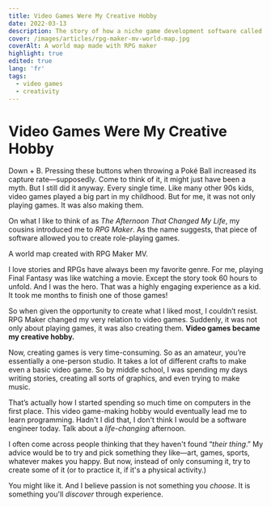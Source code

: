 ```yaml
---
title: Video Games Were My Creative Hobby
date: 2022-03-13
description: The story of how a niche game development software called RPG Maker changed my life.
cover: /images/articles/rpg-maker-mv-world-map.jpg
coverAlt: A world map made with RPG maker
highlight: true
edited: true
lang: 'fr'
tags:
  - video games
  - creativity
---
```


# Video Games Were My Creative Hobby

Down + B. Pressing these buttons when throwing a Poké Ball increased its capture rate—supposedly. Come to think of it, it might just have been a myth. But I still did it anyway. Every single time. Like many other 90s kids, video games played a big part in my childhood. But for me, it was not only playing games. It was also making them.

On what I like to think of as _The Afternoon That Changed My Life_, my cousins introduced me to _RPG Maker_. As the name suggests, that piece of software allowed you to create role-playing games.

<article-image src="/images/articles/rpg-maker-mv-world-map.jpg" alt="A picture of a world map created with RPG Maker MV" title="A world map created with RPG Maker MV." width="512" height="384">
A world map created with RPG Maker MV.
</article-image>

I love stories and RPGs have always been my favorite genre. For me, playing Final Fantasy was like watching a movie. Except the story took 60 hours to unfold. And I was the hero. That was a highly engaging experience as a kid. It took me months to finish one of those games!

So when given the opportunity to create what I liked most, I couldn’t resist. RPG Maker changed my very relation to video games. Suddenly, it was not only about playing games, it was also creating them. **Video games became my creative hobby.**

Now, creating games is very time-consuming. So as an amateur, you’re essentially a one-person studio. It takes a lot of different crafts to make even a basic video game. So by middle school, I was spending my days writing stories, creating all sorts of graphics, and even trying to make music.

That’s actually how I started spending so much time on computers in the first place. This video game-making hobby would eventually lead me to learn programming. Hadn't I did that, I don't think I would be a software engineer today. Talk about a _life-changing_ afternoon.

I often come across people thinking that they haven't found “_their thing_.” My advice would be to try and pick something they like—art, games, sports, whatever makes you happy. But now, instead of only consuming it, try to create some of it (or to practice it, if it's a physical activity.)

You might like it. And I believe passion is not something you _choose_. It is something you'll _discover_ through experience.
